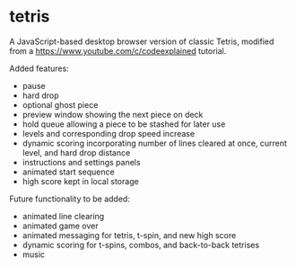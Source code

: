 # tetris

A JavaScript-based desktop browser version of classic Tetris, modified from a https://www.youtube.com/c/codeexplained tutorial.

Added features:
  - pause
  - hard drop
  - optional ghost piece
  - preview window showing the next piece on deck
  - hold queue allowing a piece to be stashed for later use
  - levels and corresponding drop speed increase
  - dynamic scoring incorporating number of lines cleared at once, current level, and hard drop distance
  - instructions and settings panels
  - animated start sequence
  - high score kept in local storage

Future functionality to be added:
  - animated line clearing
  - animated game over
  - animated messaging for tetris, t-spin, and new high score
  - dynamic scoring for t-spins, combos, and back-to-back tetrises
  - music
